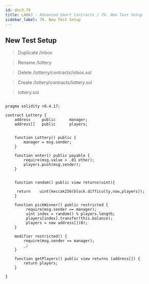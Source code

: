 ```yaml
---
id: doc3.79
title: LAB#3 - Advanced Smart Contracts / 79. New Test Setup
sidebar_label: 79. New Test Setup
---
```


##  New Test Setup


> Duplicate /inbox

> Rename /lottery

> Delete /lotterry/contracts/inbox.sol

> Create /lottery/contracts/lottery.sol


> lottery.sol

~~~

pragma solidity >0.4.17;

contract Lottery {
    address     public      manager;
    address[]   public      players;


    function Lottery() public {
        manager = msg.sender;
    }

    function enter() public payable {
        require(msg.value > .01 ether);
        players.push(msg.sender);
    }


    function random() public view returns(uint){
        
     return    uint(keccak256(block.difficulty,now,players));
    }
    
    function pickWinner() public restricted {
         require(msg.sender == manager);
         uint index = random() % players.length;
         players[index].transfer(this.balance);
         players = new address[](0);
    }
    
    modifier restricted() {
        require(msg.sender == manager);
        _;
    }
 
    function getPlayers() public view returns (address[]) {
        return players;
    }   
    
}



~~~